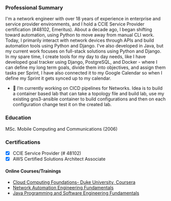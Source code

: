 ### Professional Summary

I'm a network engineer with over 18 years of experience in enterprise and service provider environments, and I hold a CCIE Service Provider certification (#48102, Emeritus). About a decade ago, I began shifting toward automation, using Python to move away from manual CLI work. Today, I primarily interact with network devices through APIs and build automation tools using Python and Django. I’ve also developed in Java, but my current work focuses on full-stack solutions using Python and Django. In my spare time, I create tools for my day to day needs, like I have developed goal tracker using Django, PostgreSQL, and Docker - where I can define my long term goals, divide them into objectives, and assign them tasks per Sprint, I have also connected it to my Google Calendar so when I define my Sprint it gets synced up to my calendar.

- 🔭 I’m currently working on CICD pipelines for Networks. Idea is to build a container based lab that can take a topology file and build lab, use my existing gns3-ansible container to build configurations and then on each configuration change test it on the created lab.
### Education
MSc. Mobile Computing and Communications (2006)
### Certifications
- [X] CCIE Service Provider (# 48102)
- [x] AWS Certified Solutions Architect Associate

#### Online Courses/Trainings
- [Cloud Computing Foundations- Duke University, Coursera](https://www.coursera.org/account/accomplishments/verify/EGRVCRA5YLW6)
- [Network Automation Engineering Fundamentals](https://www.coursera.org/account/accomplishments/specialization/49X46XRPR7HE)<br>
- [Java Programming and Software Engineering Fundamentals](https://www.coursera.org/account/accomplishments/specialization/certificate/4H4BSEMNJQ3N)
<!--
**shahzadqadir/shahzadqadir** is a ✨ _special_ ✨ repository because its `README.md` (this file) appears on your GitHub profile.

Here are some ideas to get you started:

- 🔭 I’m currently working on ...
- 🌱 I’m currently learning ...
- 👯 I’m looking to collaborate on ...
- 🤔 I’m looking for help with ...
- 💬 Ask me about ...
- 📫 How to reach me: ...
- 😄 Pronouns: ...
- ⚡ Fun fact: ...
-->
